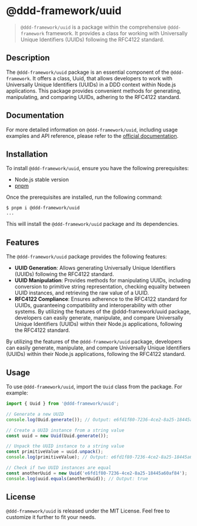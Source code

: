 # @ddd-framework/uuid

> `@ddd-framework/uuid` is a package within the comprehensive `@ddd-framework` framework. It provides a class for working with Universally Unique Identifiers (UUIDs) following the RFC4122 standard.

## Description

The `@ddd-framework/uuid` package is an essential component of the `@ddd-framework`. It offers a class, Uuid, that allows developers to work with Universally Unique Identifiers (UUIDs) in a DDD context within Node.js applications. This package provides convenient methods for generating, manipulating, and comparing UUIDs, adhering to the RFC4122 standard.

## Documentation

For more detailed information on `@ddd-framework/uuid`, including usage examples and API reference, please refer to the [official documentation](https://rmolinamir.github.io/ddd-framework/modules/uuid.html).

## Installation

To install `@ddd-framework/uuid`, ensure you have the following prerequisites:

- Node.js stable version
- [pnpm](https://pnpm.io/)

Once the prerequisites are installed, run the following command:

```shell
$ pnpm i @ddd-framework/uuid
...
```

This will install the `@ddd-framework/uuid` package and its dependencies.

## Features

The `@ddd-framework/uuid` package provides the following features:

- **UUID Generation**: Allows generating Universally Unique Identifiers (UUIDs) following the RFC4122 standard.
- **UUID Manipulation**: Provides methods for manipulating UUIDs, including conversion to primitive string representation, checking equality between UUID instances, and retrieving the raw value of a UUID.
- **RFC4122 Compliance**: Ensures adherence to the RFC4122 standard for UUIDs, guaranteeing compatibility and interoperability with other systems.
By utilizing the features of the @ddd-framework/uuid package, developers can easily generate, manipulate, and compare Universally Unique Identifiers (UUIDs) within their Node.js applications, following the RFC4122 standard.

By utilizing the features of the `@ddd-framework/uuid` package, developers can easily generate, manipulate, and compare Universally Unique Identifiers (UUIDs) within their Node.js applications, following the RFC4122 standard.

## Usage

To use `@ddd-framework/uuid`, import the `Uuid` class from the package. For example:

```typescript
import { Uuid } from '@ddd-framework/uuid';

// Generate a new UUID
console.log(Uuid.generate()); // Output: e6fd1f80-7236-4ce2-8a25-18445a60af84

// Create a UUID instance from a string value
const uuid = new Uuid(Uuid.generate());

// Unpack the UUID instance to a string value
const primitiveValue = uuid.unpack();
console.log(primitiveValue); // Output: e6fd1f80-7236-4ce2-8a25-18445a60af84

// Check if two UUID instances are equal
const anotherUuid = new Uuid('e6fd1f80-7236-4ce2-8a25-18445a60af84');
console.log(uuid.equals(anotherUuid)); // Output: true
```

## License

`@ddd-framework/uuid` is released under the MIT License. Feel free to customize it further to fit your needs.
